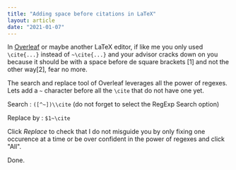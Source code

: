 ```yaml
---
title: "Adding space before citations in LaTeX"
layout: article
date: "2021-01-07"
---
```


In [Overleaf](https://www.overleaf.com) or maybe another LaTeX editor, if like me you only used `\cite{...}` instead of `~\cite{...}` and your advisor cracks down on you because it should be with a space before de square brackets [1] and not the other way[2], fear no more.

The search and replace tool of Overleaf leverages all the power of regexes. Lets add a `~` character before all the `\cite` that do not have one yet.

Search : `([^~])\\cite` (do not forget to select the RegExp Search option)

Replace by : `$1~\cite`

Click *Replace* to check that I do not misguide you by only fixing one occurence at a time or be over confident in the power of regexes and click "All".

Done.
